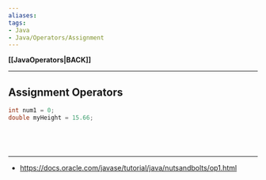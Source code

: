 ```yaml
---
aliases:
tags:
- Java
- Java/Operators/Assignment
---
```

**[[JavaOperators|BACK]]**

---
## Assignment Operators
```java
int num1 = 0;
double myHeight = 15.66;
```

<br>

# 
---
- https://docs.oracle.com/javase/tutorial/java/nutsandbolts/op1.html